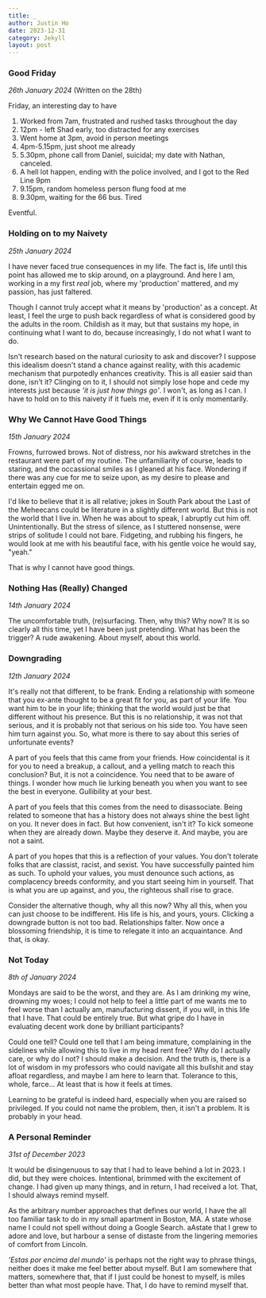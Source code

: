 ```yaml
---
title: _
author: Justin Ho
date: 2023-12-31
category: Jekyll
layout: post
---
```


### Good Friday

*26th January 2024* (Written on the 28th)

Friday, an interesting day to have

1. Worked from 7am, frustrated and rushed tasks throughout the day
1. 12pm - left Shad early, too distracted for any exercises
1. Went home at 3pm, avoid in person meetings
1. 4pm-5.15pm, just shoot me already
1. 5.30pm, phone call from Daniel, suicidal; my date with Nathan, canceled.
1. A hell lot happen, ending with the police involved, and I got to the Red Line 9pm
1. 9.15pm, random homeless person flung food at me
1. 9.30pm, waiting for the 66 bus. Tired

Eventful.

### Holding on to my Naivety

*25th January 2024*

I have never faced true consequences in my life. The fact is, life until this point has allowed me to skip around, on a playground. And here I am, working in a my first *real* job, where my 'production' mattered, and my passion, has just faltered.

Though I cannot truly accept what it means by 'production' as a concept. At least, I feel the urge to push back regardless of what is considered good by the adults in the room. Childish as it may, but that sustains my hope, in continuing what I want to do, because increasingly, I do not what I want to do.

Isn't research based on the natural curiosity to ask and discover? I suppose this idealism doesn't stand a chance against reality, with this academic mechanism that purpotedly enhances creativity. This is all easier said than done, isn't it? Clinging on to it, I should not simply lose hope and cede my interests just because *'it is just how things go'*. I won't, as long as I can. I have to hold on to this naivety if it fuels me, even if it is only momentarily. 

### Why We Cannot Have Good Things

*15th January 2024*

Frowns, furrowed brows. Not of distress, nor his awkward stretches in the restaurant were part of my routine. The unfamiliarity of course, leads to staring, and the occassional smiles as I gleaned at his face. Wondering if there was any cue for me to seize upon, as my desire to please and entertain egged me on. 

I'd like to believe that it is all relative; jokes in South Park about the Last of the Meheecans could be literature in a slightly different world. But this is not the world that I live in. When he was about to speak, I abruptly cut him off. Unintentionally. But the stress of silence, as I stuttered nonsense, were strips of solitude I could not bare. Fidgeting, and rubbing his fingers, he would look at me with his beautiful face, with his gentle voice he would say, "yeah."

That is why I cannot have good things.

### Nothing Has (Really) Changed

*14th January 2024*

The uncomfortable truth, (re)surfacing. Then, why this? Why now? It is so clearly all this time, yet I have been just pretending. What has been the trigger? A rude awakening. About myself, about this world.

### Downgrading

*12th January 2024*

It's really not that different, to be frank. Ending a relationship with someone that you ex-ante thought to be a great fit for you, as part of your life. You want him to be in your life; thinking that the world would just be that different without his presence. But this is no relationship, it was not that serious, and it is probably not that serious on his side too. You have seen him turn against you. So, what more is there to say about this series of unfortunate events?

A part of you feels that this came from your friends. How coincidental is it for you to need a breakup, a callout, and a yelling match to reach this conclusion? But, it is not a coincidence. You need that to be aware of things. I wonder how much lie lurking beneath you when you want to see the best in everyone. Gullibility at your best.

A part of you feels that this comes from the need to disassociate. Being related to someone that has a history does not always shine the best light on you. It never does in fact. But how convenient, isn't it? To kick someone when they are already down. Maybe they deserve it. And maybe, you are not a saint.

A part of you hopes that this is a reflection of your values. You don't tolerate folks that are classist, racist, and sexist. You have successfully painted him as such. To uphold your values, you must denounce such actions, as complacency breeds conformity, and you start seeing him in yourself. That is what you are up against, and you, the righteous shall rise to grace.

Consider the alternative though, why all this now? Why all this, when you can just choose to be indifferent. His life is his, and yours, yours. Clicking a downgrade button is not too bad. Relationships falter. Now once a blossoming friendship, it is time to relegate it into an acquaintance. And that, is okay.

### Not Today

*8th of January 2024*

Mondays are said to be the worst, and they are. As I am drinking my wine, drowning my woes; I could not help to feel a little part of me wants me to feel worse than I actually am, manufacturing dissent, if you will, in this life that I have. That could be entirely true. But what gripe do I have in evaluating decent work done by brilliant participants?

Could one tell? Could one tell that I am being immature, complaining in the sidelines while allowing this to live in my head rent free? Why do I actually care, or why do I not? I should make a decision. And the truth is, there is a lot of wisdom in my professors who could navigate all this bullshit and stay afloat regardless, and maybe I am here to learn that. Tolerance to this, whole, farce... At least that is how it feels at times.

Learning to be grateful is indeed hard, especially when you are raised so privileged. If you could not name the problem, then, it isn't a problem. It is probably in your head.

### A Personal Reminder

*31st of December 2023*

It would be disingenuous to say that I had to leave behind a lot in 2023. I did, but they were choices. Intentional, brimmed with the excitement of change. I had given up many things, and in return, I had received a lot. That, I should always remind myself.  

As the arbitrary number approaches that defines our world, I have the all too familiar task to do in my small apartment in Boston, MA. A state whose name I could not spell without doing a Google Search. aAstate that I grew to adore and love, but harbour a sense of distaste from the lingering memories of comfort from Lincoln. 

*'Estas por encima del mundo'* is perhaps not the right way to phrase things, neither does it make me feel better about myself. But I am somewhere that matters, somewhere that, that if I just could be honest to myself, is miles better than what most people have. That, I do have to remind myself that.